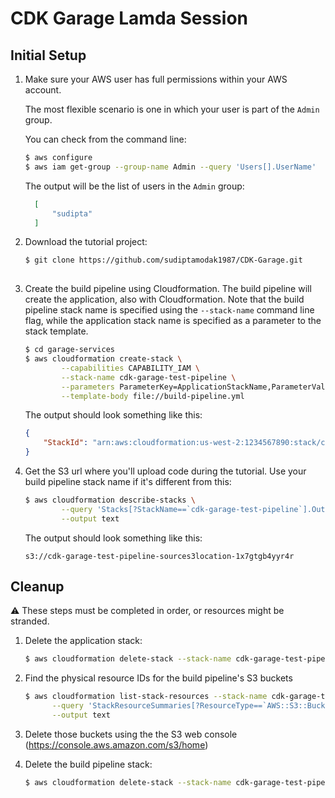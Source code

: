 # CDK Garage Lamda Session

## Initial Setup


1. Make sure your AWS user has full permissions within your AWS account.

    The most flexible scenario is one in which your user is part of the `Admin` group. 
    
    You can check from the command line:
    ```bash
    $ aws configure
    $ aws iam get-group --group-name Admin --query 'Users[].UserName'
    ```
    The output will be the list of users in the `Admin` group:
    ```json
      [
          "sudipta"
      ]
    ```
    
2. Download the tutorial project:

    ```bash
    $ git clone https://github.com/sudiptamodak1987/CDK-Garage.git
     
    ```
    
3. Create the build pipeline using Cloudformation. The build pipeline will create the application, also 
with Cloudformation. Note that the build pipeline stack name is specified using the `--stack-name` command line flag, while
the application stack name is specified as a parameter to the stack template.
   
    ```bash
    $ cd garage-services
    $ aws cloudformation create-stack \
            --capabilities CAPABILITY_IAM \
            --stack-name cdk-garage-test-pipeline \
            --parameters ParameterKey=ApplicationStackName,ParameterValue=cdk-garage-test-application \
            --template-body file://build-pipeline.yml
    ```
   The output should look something like this:
    ```json
    {
        "StackId": "arn:aws:cloudformation:us-west-2:1234567890:stack/cdk-garage-test-pipeline/7972b720-2f5b-11e7-bd3d-503acbd4dcfd"
    }
    ```
    
4. Get the S3 url where you'll upload code during the tutorial. Use your build pipeline stack name if it's different from this:
    ```bash
    $ aws cloudformation describe-stacks \
            --query 'Stacks[?StackName==`cdk-garage-test-pipeline`].Outputs[0][?OutputKey==`SourceS3Bucket`].OutputValue' \
            --output text
    ```
    The output should look something like this:
    ```
    s3://cdk-garage-test-pipeline-sources3location-1x7gtgb4yyr4r
    
    ```
    
## Cleanup

:warning: These steps must be completed in order, or resources might be stranded.

1. Delete the application stack:
    ```bash
    $ aws cloudformation delete-stack --stack-name cdk-garage-test-pipeline
    ```

2. Find the physical resource IDs for the build pipeline's S3 buckets
    ```bash
    $ aws cloudformation list-stack-resources --stack-name cdk-garage-test-pipeline \
          --query 'StackResourceSummaries[?ResourceType==`AWS::S3::Bucket`].PhysicalResourceId' \
          --output text
    ```

3. Delete those buckets using the the S3 web console (https://console.aws.amazon.com/s3/home)

4. Delete the build pipeline stack:
    ```bash
    $ aws cloudformation delete-stack --stack-name cdk-garage-test-pipeline
    ```
    


